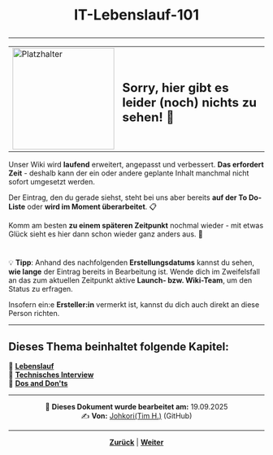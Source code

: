 # <p align="center">IT-Lebenslauf-101</p>

---

<div align="center">
  <table>
    <tr>
      <td>
        <img src="https://github.com/user-attachments/assets/69b70f12-916c-4167-8920-c6055f5903d5" alt="Platzhalter" width="200">
      </td>
      <td>
        <h2>Sorry, hier gibt es leider (noch) nichts zu sehen! 👀</h2>
      </td>
    </tr>
  </table>
</div>

Unser Wiki wird **laufend** erweitert, angepasst und verbessert. **Das erfordert Zeit** - deshalb kann der ein oder andere geplante Inhalt manchmal nicht sofort umgesetzt werden.

Der Eintrag, den du gerade siehst, steht bei uns aber bereits **auf der To Do-Liste** oder **wird im Moment überarbeitet**. 📋

Komm am besten **zu einem späteren Zeitpunkt** nochmal wieder - mit etwas Glück sieht es hier dann schon wieder ganz anders aus. 🚀

#

💡 **Tipp**: Anhand des nachfolgenden **Erstellungsdatums** kannst du sehen, **wie lange** der Eintrag bereits in Bearbeitung ist. Wende dich im Zweifelsfall an das zum aktuellen Zeitpunkt aktive **Launch- bzw. Wiki-Team**, um den Status zu erfragen.

Insofern ein:e **Ersteller:in** vermerkt ist, kannst du dich auch direkt an diese Person richten.


<!--Inhalt des Kapitels 

-> Christoph bereitet da aktuell (Mai 2025) wohl eh was vor - am besten hier reinkopieren, sobald das öffentlich ist-->

---

**Dieses Thema beinhaltet folgende Kapitel:**
---

🔹 [**Lebenslauf**](/docs/08-karriere/02-anwendungsentwickler_beruf/02-bewerbungsverfahren/01-lebenslauf/README.md)<br>
🔹 [**Technisches Interview**](/docs/08-karriere/02-anwendungsentwickler_beruf/02-bewerbungsverfahren/02-technisches_interview/README.md) <br>
🔹 [**Dos and Don'ts**](/docs/08-karriere/02-anwendungsentwickler_beruf/02-bewerbungsverfahren/03-dos_and_donts/README.md) <br>

---

<p align="center">
📅 <strong>Dieses Dokument wurde bearbeitet am:</strong> 19.09.2025
<br>
✍️ <strong>Von:</strong> <a href="https://github.com/johkori">Johkori(Tim H.)</a> (GitHub)
</p>


---

<p align="center">
<a href="/docs/08-karriere/02-anwendungsentwickler_beruf/02-bewerbungsverfahren/README.md"><strong>Zurück</strong></a> | 
<a href="/docs/08-karriere/02-anwendungsentwickler_beruf/02-bewerbungsverfahren/02-technisches_interview/README.md"><strong>Weiter</strong></a>
</p>